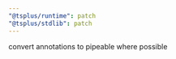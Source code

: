 ```yaml
---
"@tsplus/runtime": patch
"@tsplus/stdlib": patch
---
```


convert annotations to pipeable where possible
